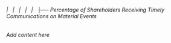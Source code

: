 ###### |   |   |   |   |   ├── Percentage of Shareholders Receiving Timely Communications on Material Events

*Add content here*